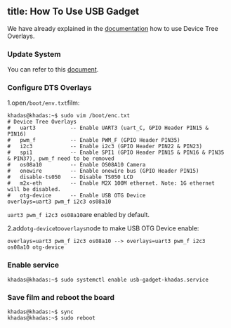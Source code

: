 title: How To Use USB Gadget
---
We have already explained in the [documentation](/vim3/HowToUseDeviceTreeOverlay.html) how to use Device Tree Overlays.

### Update System

You can refer to this [document](HowToUpgradeTheSystem.html).

### Configure DTS Overlays

1.open`/boot/env.txt`film:
```shell
khadas@khadas:~$ sudo vim /boot/enc.txt
# Device Tree Overlays
#   uart3           -- Enable UART3 (uart_C, GPIO Header PIN15 & PIN16)
#   pwm_f           -- Enable PWM_F (GPIO Header PIN35)
#   i2c3            -- Enable i2c3 (GPIO Header PIN22 & PIN23)
#   spi1            -- Enable SPI1 (GPIO Header PIN15 & PIN16 & PIN35 & PIN37), pwm_f need to be removed
#   os08a10         -- Enable OS08A10 Camera
#   onewire         -- Enable onewire bus (GPIO Header PIN15)
#   disable-ts050   -- Disable TS050 LCD
#   m2x-eth         -- Enable M2X 100M ethernet. Note: 1G ethernet will be disabled.
#   otg-device      -- Enable USB OTG Device
overlays=uart3 pwm_f i2c3 os08a10
```
`uart3 pwm_f i2c3 os08a10`are enabled by default.

2.add`otg-device`to`overlays`node to make USB OTG Device enable:
```shell
overlays=uart3 pwm_f i2c3 os08a10 --> overlays=uart3 pwm_f i2c3 os08a10 otg-device
```

### Enable service
```shell
khadas@khadas:~$ sudo systemctl enable usb-gadget-khadas.service
```

### Save film and reboot the board
```shell
khadas@khadas:~$ sync
khadas@khadas:~$ sudo reboot
```

